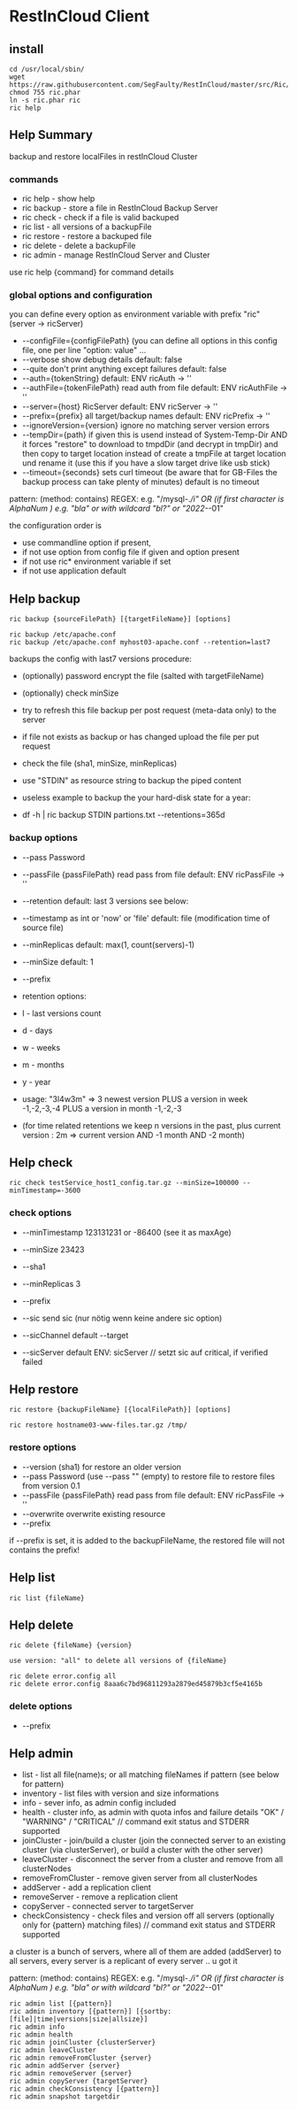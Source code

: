 # RestInCloud Client

## install

	cd /usr/local/sbin/
    wget https://raw.githubusercontent.com/SegFaulty/RestInCloud/master/src/Ric/Client/phar/ric.phar
    chmod 755 ric.phar
	ln -s ric.phar ric
	ric help

## Help Summary

backup and restore localFiles in restInCloud Cluster

### commands

* ric help - show help
* ric backup - store a file in RestInCloud Backup Server
* ric check - check if a file is valid backuped
* ric list - all versions of a backupFile
* ric restore - restore a backuped file
* ric delete - delete a backupFile
* ric admin - manage RestInCloud Server and Cluster

use ric help {command} for command details

### global options and configuration

you can define every option as environment variable with prefix "ric" (server -> ricServer)

* --configFile={configFilePath} (you can define all options in this config file, one per line "option: value" ...
* --verbose show debug details default: false
* --quite don't print anything except failures default: false
* --auth={tokenString} default: ENV ricAuth -> ''
* --authFile={tokenFilePath} read auth from file default: ENV ricAuthFile -> ''
* --server={host} RicServer default: ENV ricServer -> ''
* --prefix={prefix} all target/backup names default: ENV ricPrefix -> ''
* --ignoreVersion={version} ignore no matching server version errors
* --tempDir={path} if given this is usend instead of System-Temp-Dir AND it forces "restore" to download to tmpdDir (and
  decrypt in tmpDir) and then copy to target location instead of create a tmpFile at target location und rename it (use
  this if you have a slow target drive like usb stick)
* --timeout={seconds} sets curl timeout (be aware that for GB-Files the backup process can take plenty of minutes)
  default is no timeout

pattern: (method: contains)    REGEX:  e.g. "/mysql-.*/i"   OR   (if first character is AlphaNum )   e.g. "bla" or with
wildcard  "bl?" or "2022-*-01"

the configuration order is

* use commandline option if present,
* if not use option from config file if given and option present
* if not use ric* environment variable if set
* if not use application default

## Help backup

    ric backup {sourceFilePath} [{targetFileName}] [options]

    ric backup /etc/apache.conf
    ric backup /etc/apache.conf myhost03-apache.conf --retention=last7

backups the config with last7 versions
procedure:
* (optionally) password encrypt the file (salted with targetFileName)
* (optionally) check minSize
* try to refresh this file backup per post request (meta-data only) to the server
* if file not exists as backup or has changed upload the file per put request
* check the file (sha1, minSize, minReplicas)

* use "STDIN" as resource string to backup the piped content
*  useless example to backup the your hard-disk state for a year:
*  df -h | ric backup STDIN partions.txt --retentions=365d


### backup options

* --pass Password
* --passFile {passFilePath} read pass from file default: ENV ricPassFile -> ''
* --retention default: last 3 versions see below:
* --timestamp as int or 'now' or 'file' default: file (modification time of source file)
* --minReplicas default: max(1, count(servers)-1)
* --minSize default: 1
* --prefix

* retention options:
* l - last versions count
* d - days
* w - weeks
* m - months
* y - year
* usage:   "3l4w3m" => 3 newest version PLUS a version in week -1,-2,-3,-4 PLUS a version in month -1,-2,-3
* (for time related retentions we keep n versions in the past, plus current version : 2m => current version AND -1 month
  AND -2 month)

## Help check

    ric check testService_host1_config.tar.gz --minSize=100000 --minTimestamp=-3600

### check options

* --minTimestamp 123131231  or -86400 (see it as maxAge)
* --minSize 23423
* --sha1
* --minReplicas 3
* --prefix

* --sic send sic (nur nötig wenn keine andere sic option)
* --sicChannel default --target
* --sicServer default ENV: sicServer
// setzt sic auf critical, if verified failed


## Help restore

	ric restore {backupFileName} [{localFilePath}] [options]

    ric restore hostname03-www-files.tar.gz /tmp/

### restore options

* --version (sha1) for restore an older version
* --pass Password (use --pass "" (empty) to restore file to restore files from version 0.1
* --passFile {passFilePath} read pass from file default: ENV ricPassFile -> ''
* --overwrite   overwrite existing resource
* --prefix

 if --prefix is set, it is added to the backupFileName, the restored file will not contains the prefix!

## Help list

    ric list {fileName}

## Help delete

    ric delete {fileName} {version}

    use version: "all" to delete all versions of {fileName}

    ric delete error.config all
    ric delete error.config 8aaa6c7bd96811293a2879ed45879b3cf5e4165b
### delete options

* --prefix

## Help admin

* list - list all file(name)s; or all matching fileNames if pattern (see below for pattern)
* inventory - list files with version and size informations
* info - sever info, as admin config included
* health - cluster info, as admin with quota infos and failure details  "OK" / "WARNING" / "CRITICAL" // command exit
  status and STDERR supported
* joinCluster - join/build a cluster (join the connected server to an existing cluster (via clusterServer), or build a
  cluster with the other server)
* leaveCluster - disconnect the server from a cluster and remove from all clusterNodes
* removeFromCluster - remove given server from all clusterNodes
* addServer - add a replication client
* removeServer - remove a replication client
* copyServer - connected server to targetServer
* checkConsistency - check files and version off all servers (optionally only for {pattern} matching files)  // command
  exit status and STDERR supported

a cluster is a bunch of servers, where all of them are added (addServer) to all servers, every server is a replicant of
every server .. u got it

pattern: (method: contains)    REGEX:  e.g. "/mysql-.*/i"   OR   (if first character is AlphaNum )   e.g. "bla" or with
wildcard  "bl?" or "2022-*-01"

    ric admin list [{pattern}]
    ric admin inventory [{pattern}] [{sortby:[file]|time|versions|size|allsize}]
    ric admin info
    ric admin health
    ric admin joinCluster {clusterServer}
    ric admin leaveCluster
    ric admin removeFromCluster {server}
    ric admin addServer {server}
    ric admin removeServer {server}
    ric admin copyServer {targetServer}
    ric admin checkConsistency [{pattern}]
    ric admin snapshot targetdir




